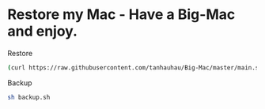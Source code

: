 # Restore my Mac - Have a Big-Mac and enjoy.

Restore

```sh
(curl https://raw.githubusercontent.com/tanhauhau/Big-Mac/master/main.sh) | sh
```

Backup

```sh
sh backup.sh
```
